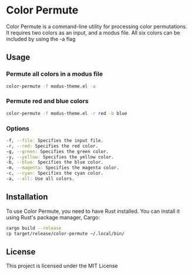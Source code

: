 # Color Permute

Color Permute is a command-line utility for processing color permutations.
It requires two colors as an input, and a modus file. All six colors can be included 
by using the -a flag

## Usage 

### Permute all colors in a modus file

``` sh
color-permute -f modus-theme.el -a

```

### Permute red and blue colors

``` sh
color-permute -f modus-theme.el -r red -b blue

```
### Options

``` sh
-f, --file: Specifies the input file.
-r, --red: Specifies the red color.
-g, --green: Specifies the green color.
-y, --yellow: Specifies the yellow color.
-b, --blue: Specifies the blue color.
-m, --magenta: Specifies the magenta color.
-c, --cyan: Specifies the cyan color.
-a, --all: Use all colors.
```
## Installation

To use Color Permute, you need to have Rust installed. You can install it using Rust's package manager, Cargo:

``` sh
cargo build --release
cp target/release/color-permute ~/.local/bin/
```

## License
This project is licensed under the MIT License
